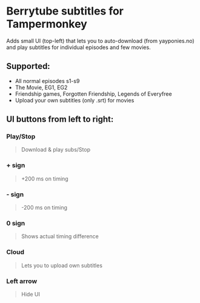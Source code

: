 # Berrytube subtitles for Tampermonkey
Adds small UI (top-left) that lets you to auto-download (from yayponies.no) and play subtitles for individual episodes and few movies.

## Supported:
- All normal episodes s1-s9
- The Movie, EG1, EG2
- Friendship games, Forgotten Friendship, Legends of Everyfree
- Upload your own subtitles (only .srt) for movies

## UI buttons from left to right:
### Play/Stop
> Download & play subs/Stop
### + sign
> +200 ms on timing
### - sign
> -200 ms on timing
### 0 sign
> Shows actual timing difference
### Cloud
> Lets you to upload own subtitles
### Left arrow
> Hide UI
